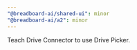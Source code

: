 ```yaml
---
"@breadboard-ai/shared-ui": minor
"@breadboard-ai/a2": minor
---
```


Teach Drive Connector to use Drive Picker.
